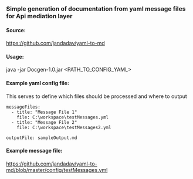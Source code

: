 ### Simple generation of documentation from yaml message files for Api mediation layer

#### Source:

https://github.com/jandadav/yaml-to-md

#### Usage:

java -jar Docgen-1.0.jar <PATH_TO_CONFIG_YAML>

#### Example yaml config file:

This serves to define which files should be processed and where to output

```
messageFiles:
  - title: "Message File 1"
    file: C:\workspace\testMessages.yml
  - title: "Message File 2"
    file: C:\workspace\testMessages2.yml

outputFile: sampleOutput.md
```

#### Example message file:

https://github.com/jandadav/yaml-to-md/blob/master/config/testMessages.yml
